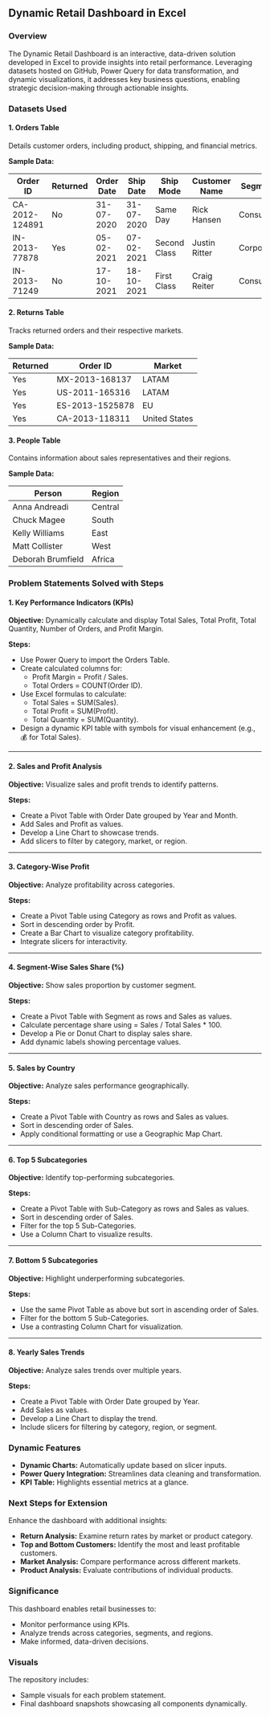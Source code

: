 ## Dynamic Retail Dashboard in Excel

### Overview
The Dynamic Retail Dashboard is an interactive, data-driven solution developed in Excel to provide insights into retail performance. Leveraging datasets hosted on GitHub, Power Query for data transformation, and dynamic visualizations, it addresses key business questions, enabling strategic decision-making through actionable insights.

### Datasets Used

#### 1. **Orders Table**
Details customer orders, including product, shipping, and financial metrics.

**Sample Data:**

| Order ID         | Returned | Order Date | Ship Date | Ship Mode    | Customer Name | Segment   | Country       | Market | Sales   | Profit  | Discount |
|------------------|----------|------------|-----------|--------------|----------------|-----------|---------------|--------|---------|---------|----------|
| CA-2012-124891  | No       | 31-07-2020 | 31-07-2020| Same Day     | Rick Hansen   | Consumer  | United States | US     | 2309.65 | 762.18  | 0        |
| IN-2013-77878   | Yes      | 05-02-2021 | 07-02-2021| Second Class | Justin Ritter | Corporate | Australia     | APAC   | 3709.40 | -288.77 | 0.1      |
| IN-2013-71249   | No       | 17-10-2021 | 18-10-2021| First Class  | Craig Reiter  | Consumer  | Australia     | APAC   | 5175.17 | 919.97  | 0.1      |

#### 2. **Returns Table**
Tracks returned orders and their respective markets.

**Sample Data:**

| Returned | Order ID       | Market        |
|----------|----------------|---------------|
| Yes      | MX-2013-168137 | LATAM         |
| Yes      | US-2011-165316 | LATAM         |
| Yes      | ES-2013-1525878| EU            |
| Yes      | CA-2013-118311 | United States |

#### 3. **People Table**
Contains information about sales representatives and their regions.

**Sample Data:**

| Person            | Region    |
|-------------------|-----------|
| Anna Andreadi     | Central   |
| Chuck Magee       | South     |
| Kelly Williams    | East      |
| Matt Collister    | West      |
| Deborah Brumfield | Africa    |

### Problem Statements Solved with Steps

#### 1. **Key Performance Indicators (KPIs)**
**Objective:** Dynamically calculate and display Total Sales, Total Profit, Total Quantity, Number of Orders, and Profit Margin.

**Steps:**
- Use Power Query to import the Orders Table.
- Create calculated columns for:
  - Profit Margin = Profit / Sales.
  - Total Orders = COUNT(Order ID).
- Use Excel formulas to calculate:
  - Total Sales = SUM(Sales).
  - Total Profit = SUM(Profit).
  - Total Quantity = SUM(Quantity).
- Design a dynamic KPI table with symbols for visual enhancement (e.g., 💰 for Total Sales).

---

#### 2. **Sales and Profit Analysis**
**Objective:** Visualize sales and profit trends to identify patterns.

**Steps:**
- Create a Pivot Table with Order Date grouped by Year and Month.
- Add Sales and Profit as values.
- Develop a Line Chart to showcase trends.
- Add slicers to filter by category, market, or region.

---

#### 3. **Category-Wise Profit**
**Objective:** Analyze profitability across categories.

**Steps:**
- Create a Pivot Table using Category as rows and Profit as values.
- Sort in descending order by Profit.
- Create a Bar Chart to visualize category profitability.
- Integrate slicers for interactivity.

---

#### 4. **Segment-Wise Sales Share (%)**
**Objective:** Show sales proportion by customer segment.

**Steps:**
- Create a Pivot Table with Segment as rows and Sales as values.
- Calculate percentage share using = Sales / Total Sales * 100.
- Develop a Pie or Donut Chart to display sales share.
- Add dynamic labels showing percentage values.

---

#### 5. **Sales by Country**
**Objective:** Analyze sales performance geographically.

**Steps:**
- Create a Pivot Table with Country as rows and Sales as values.
- Sort in descending order of Sales.
- Apply conditional formatting or use a Geographic Map Chart.

---

#### 6. **Top 5 Subcategories**
**Objective:** Identify top-performing subcategories.

**Steps:**
- Create a Pivot Table with Sub-Category as rows and Sales as values.
- Sort in descending order of Sales.
- Filter for the top 5 Sub-Categories.
- Use a Column Chart to visualize results.

---

#### 7. **Bottom 5 Subcategories**
**Objective:** Highlight underperforming subcategories.

**Steps:**
- Use the same Pivot Table as above but sort in ascending order of Sales.
- Filter for the bottom 5 Sub-Categories.
- Use a contrasting Column Chart for visualization.

---

#### 8. **Yearly Sales Trends**
**Objective:** Analyze sales trends over multiple years.

**Steps:**
- Create a Pivot Table with Order Date grouped by Year.
- Add Sales as values.
- Develop a Line Chart to display the trend.
- Include slicers for filtering by category, region, or segment.

### Dynamic Features
- **Dynamic Charts:** Automatically update based on slicer inputs.
- **Power Query Integration:** Streamlines data cleaning and transformation.
- **KPI Table:** Highlights essential metrics at a glance.

### Next Steps for Extension
Enhance the dashboard with additional insights:
- **Return Analysis:** Examine return rates by market or product category.
- **Top and Bottom Customers:** Identify the most and least profitable customers.
- **Market Analysis:** Compare performance across different markets.
- **Product Analysis:** Evaluate contributions of individual products.

### Significance
This dashboard enables retail businesses to:
- Monitor performance using KPIs.
- Analyze trends across categories, segments, and regions.
- Make informed, data-driven decisions.

### Visuals
The repository includes:
- Sample visuals for each problem statement.
- Final dashboard snapshots showcasing all components dynamically.


